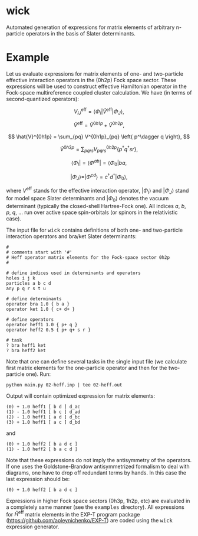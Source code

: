 
# wick
Automated generation of expressions for matrix elements of arbitrary n-particle operators in the basis of Slater determinants.

# Example

Let us evaluate expressions for matrix elements of one- and two-particle effective interaction operators in the (0h2p) Fock space sector. These expressions will be used to construct effective Hamiltonian operator in the Fock-space multireference coupled cluster calculation. We have (in terms of second-quantized operators):

$$ V^{\text{eff}}_{IJ} = \langle \Phi_I |  \hat{V}^{\text{eff}} | \Phi_J \rangle, $$

$$ \hat{V}^{\text{eff}} = \hat{V}^{0h1p} + \hat{V}^{0h2p}, $$

$$  \hat{V}^{0h1p} = \sum_{pq} V^{0h1p}_{pq} \left{ p^\dagger q \right}, $$

$$ \hat{V}^{0h2p} = \sum_{pqrs} V^{0h2p}_{pqrs} \{ p^\dagger q^\dagger s r \}, $$

$$\langle \Phi_I| = \langle \Phi^{ab} | =  \langle \Phi_0 | b a, $$

$$|\Phi_J\rangle = |\Phi^{cd} \rangle = c^\dagger d^\dagger |\Phi_0\rangle, $$

where $V^{\text{eff}}$ stands for the effective interaction operator, $|\Phi_{I}\rangle$ and $|\Phi_{J}\rangle$ stand for model space Slater determinants and $|\Phi_0\rangle$ denotes the vacuum determinant (typically the closed-shell Hartree-Fock one). All indices <i>a</i>, <i>b</i>, <i>p</i>, <i>q</i>, ...  run over active space spin-orbitals (or spinors in the relativistic case).

The input file for <tt>wick</tt> contains definitions of both one- and two-particle interaction operators and bra/ket Slater determinants:
```
#
# comments start with '#'
# Heff operator matrix elements for the Fock-space sector 0h2p
#

# define indices used in determinants and operators
holes i j k
particles a b c d
any p q r s t u

# define determinants
operator bra 1.0 { b a }
operator ket 1.0 { c+ d+ }

# define operators
operator heff1 1.0 { p+ q }
operator heff2 0.5 { p+ q+ s r }

# task
? bra heff1 ket
? bra heff2 ket
```
Note that one can define several tasks in the single input file (we calculate first matrix elements for the one-particle operator and then for the two-particle one). Run:
```
python main.py 02-heff.inp | tee 02-heff.out
```
Output will contain optimized expression for matrix elements:
```
(0) + 1.0 heff1 [ b d ] d_ac
(1) - 1.0 heff1 [ b c ] d_ad
(2) - 1.0 heff1 [ a d ] d_bc
(3) + 1.0 heff1 [ a c ] d_bd
```
and
```
(0) + 1.0 heff2 [ b a d c ]
(1) - 1.0 heff2 [ b a c d ]
```
Note that these expressions do not imply the antisymmetry of the operators. If one uses the Goldstone-Brandow antisymmetrized formalism to deal with diagrams, one have to drop off redundant terms by hands. In this case the last expression should be:
```
(0) + 1.0 heff2 [ b a d c ]
```
Expressions in higher Fock space sectors (0h3p, 1h2p, etc) are evaluated in a completely same manner (see the <tt>examples</tt> directory). All expressions for $\hat{H}^{\text{eff}}$ matrix elements in the EXP-T program package (https://github.com/aoleynichenko/EXP-T) are coded using the <tt>wick</tt> expression generator.

